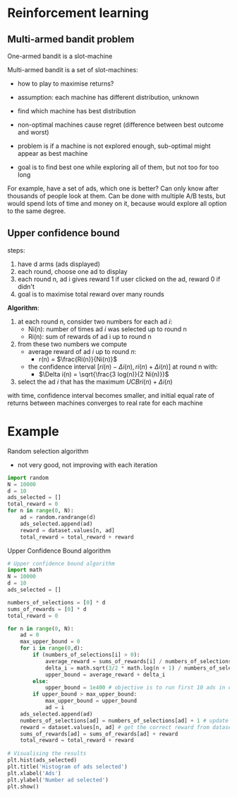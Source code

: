 # Reinforcement learning

## Multi-armed bandit problem

One-armed bandit is a slot-machine

Multi-armed bandit is a set of slot-machines:

- how to play to maximise returns?
- assumption: each machine has different distribution, unknown
- find which machine has best distribution

- non-optimal machines cause regret (difference between best outcome and worst)
- problem is if a machine is not explored enough, sub-optimal might appear as best machine
- goal is to find best one while exploring all of them, but not too for too long

For example, have a set of ads, which one is better? Can only know after thousands of people look at them. Can be done with multiple A/B tests, but would spend lots of time and money on it, because would explore all option to the same degree.

## Upper confidence bound

steps:
1. have d arms (ads displayed)
2. each round, choose one ad to display
3. each round n, ad i gives reward 1 if user clicked on the ad, reward 0 if didn't
4. goal is to maximise total reward over many rounds

**Algorithm**:

1. at each round n, consider two numbers for each ad *i*:
   - Ni(n): number of times ad *i* was selected up to round n
   - Ri(n): sum of rewards of ad i up to round n
2. from these two numbers we compute
   - average reward of ad *i* up to round *n*:
      - r(n) = $\frac{Ri(n)}{Ni(n)}$
   - the confidence interval $[ri(n) - \Delta i(n), ri(n) + \Delta i(n)]$ at round n with:
      - $\Delta i(n) = \sqrt{\frac{3 log(n)}{2 Ni(n)}}$
3. select the ad *i* that has the maximum $UCB ri(n) + \Delta i(n)$  

with time, confidence interval becomes smaller, and initial equal rate of returns between machines converges to real rate for each machine

# Example

Random selection algorithm

- not very good, not improving with each iteration

```python
import random
N = 10000
d = 10
ads_selected = []
total_reward = 0
for n in range(0, N):
    ad = random.randrange(d)
    ads_selected.append(ad)
    reward = dataset.values[n, ad]
    total_reward = total_reward + reward
```

Upper Confidence Bound algorithm

```python
# Upper confidence bound algorithm
import math
N = 10000
d = 10
ads_selected = []

numbers_of_selections = [0] * d
sums_of_rewards = [0] * d
total_reward = 0

for n in range(0, N):
    ad = 0
    max_upper_bound = 0
    for i in range(0,d):
        if (numbers_of_selections[i] > 0):
            average_reward = sums_of_rewards[i] / numbers_of_selections[i]
            delta_i = math.sqrt(3/2 * math.log(n + 1) / numbers_of_selections[i])
            upper_bound = average_reward + delta_i
        else:
            upper_bound = 1e400 # objective is to run first 10 ads in order
        if upper_bound > max_upper_bound:
            max_upper_bound = upper_bound
            ad = i
    ads_selected.append(ad)
    numbers_of_selections[ad] = numbers_of_selections[ad] + 1 # update number of times ad was selected
    reward = dataset.values[n, ad] # get the correct reward from dataset
    sums_of_rewards[ad] = sums_of_rewards[ad] + reward
    total_reward = total_reward + reward
    
# Visualising the results
plt.hist(ads_selected)
plt.title('Histogram of ads selected')     
plt.xlabel('Ads')
plt.ylabel('Number ad selected')
plt.show()   
```